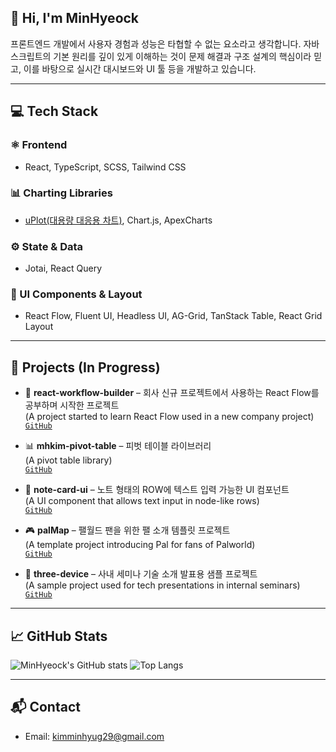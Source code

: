 ## 👋 Hi, I'm MinHyeock

프론트엔드 개발에서 사용자 경험과 성능은 타협할 수 없는 요소라고 생각합니다.
자바스크립트의 기본 원리를 깊이 있게 이해하는 것이 문제 해결과 구조 설계의 핵심이라 믿고, 이를 바탕으로 실시간 대시보드와 UI 툴 등을 개발하고 있습니다.

---

## 💻 Tech Stack

### ⚛️ Frontend
- React, TypeScript, SCSS, Tailwind CSS

### 📊 Charting Libraries
- [uPlot(대용량 대응용 차트)](https://github.com/leeoniya/uPlot), Chart.js, ApexCharts

### ⚙️ State & Data
- Jotai, React Query

### 🧱 UI Components & Layout
- React Flow, Fluent UI, Headless UI, AG-Grid, TanStack Table, React Grid Layout

---

## 🚀 Projects (In Progress)

- 🔌 **react-workflow-builder** – 회사 신규 프로젝트에서 사용하는 React Flow를 공부하며 시작한 프로젝트  
  (A project started to learn React Flow used in a new company project)  
  [`GitHub`](https://github.com/kimminhyug/react-workflow-builder)

- 📊 **mhkim-pivot-table** – 피벗 테이블 라이브러리  
  (A pivot table library)  
  [`GitHub`](https://github.com/kimminhyug/mhkim-pivot-table)

- 📝 **note-card-ui** – 노트 형태의 ROW에 텍스트 입력 가능한 UI 컴포넌트  
  (A UI component that allows text input in node-like rows)  
  [`GitHub`](https://github.com/kimminhyug/note-card-ui)

- 🎮 **palMap** – 팰월드 팬을 위한 팰 소개 템플릿 프로젝트  
  (A template project introducing Pal for fans of Palworld)  
  [`GitHub`](https://github.com/kimminhyug/palMap)

- 🎤 **three-device** – 사내 세미나 기술 소개 발표용 샘플 프로젝트  
  (A sample project used for tech presentations in internal seminars)  
  [`GitHub`](https://github.com/kimminhyug/three-device)


---

## 📈 GitHub Stats

![MinHyeock's GitHub stats](https://github-readme-stats.vercel.app/api?username=kimminhyug&show_icons=true&theme=react)
![Top Langs](https://github-readme-stats.vercel.app/api/top-langs/?username=kimminhyug&layout=compact&theme=react)

---

## 📬 Contact

- Email: kimminhyug29@gmail.com  
